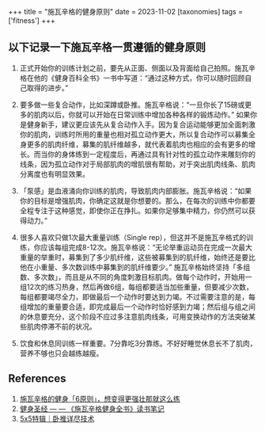 +++
title = "施瓦辛格的健身原则"
date = 2023-11-02
[taxonomies]
tags = ['fitness']
+++

## 以下记录一下施瓦辛格一贯遵循的健身原则

1. 正式开始你的训练计划之前，要先从正面、侧面以及背面给自己拍照。施瓦辛格在他的《健身百科全书》一书中写道：“通过这种方式，你可以随时回顾自己取得的进步。”

2. 要多做一些复合动作，比如深蹲或卧推。施瓦辛格说：“一旦你长了15磅或更多的肌肉以后，你就可以开始在日常训练中增加各种各样的锻炼动作。” 如果你是健身新手，建议更应该先从复合动作入手。因为复合运动能够更加全面刺激你的肌肉，训练时所用的重量也相对孤立动作更大，所以复合动作可以募集全身更多的肌肉纤维，募集的肌纤维越多，就代表着肌肉也相应的会有更多的增长。而当你的身体练到一定程度后，再通过具有针对性的孤立动作来雕刻你的线条，因为孤立动作对于局部肌肉的增肌很有帮助，对于突出肌肉线条、肌肉分离度也有明显效果。

3. 「泵感」是血液涌向你训练的肌肉，导致肌肉内部膨胀。施瓦辛格说：“如果你的目标是增强肌肉，你确定这就是你想要的。那么，在每次的训练中你都要全程专注于这种感觉，即使你正在挣扎。如果你足够集中精力，你仍然可以获得动力。”

4. 很多人喜欢只做1次最大重量训练（Single rep），但这并不是施瓦辛格式的训练，你应该每组完成8-12次。施瓦辛格说：“无论举重运动员在完成一次最大重量的举重时，募集到了多少肌纤维，这些被募集到的肌纤维，始终还是要比他在小重量、多次数训练中募集到的肌纤维要少。” 施瓦辛格始终坚持「多组数、多次数」，而且是从不同的角度刺激目标肌肉。做每个动作时，开始用一组12次的练习热身，然后再做6组，每组都要适当加些重量，但要减少次数，每组都要竭尽全力，即做最后一个动作时要达到力竭。不过需要注意的是，每组增加的重量要合适，即完成最后一个动作时恰好感到力竭；然后组与组之间的休息要充分，这个阶段不应过多注意肌肉线条，可用变换动作的方法突破某些肌肉停滞不前的状况。

5. 饮食和休息同训练一样重要。7分靠吃3分靠练。不好好睡觉休息长不了肌肉，营养不够也只会越练越瘦。


## References
1. [施瓦辛格的健身「6原则」，想变得更强壮那就这么练](https://zhuanlan.zhihu.com/p/83464026)
2. [健身圣经 — — 《施瓦辛格健身全书》读书笔记](https://xjisxj.medium.com/%E5%81%A5%E8%BA%AB%E5%9C%A3%E7%BB%8F-%E6%96%BD%E7%93%A6%E8%BE%9B%E6%A0%BC%E5%81%A5%E8%BA%AB%E5%85%A8%E4%B9%A6-%E8%AF%BB%E4%B9%A6%E7%AC%94%E8%AE%B0-8b766707c583)
3. [5x5特辑｜卧推详尽技术](https://zhuanlan.zhihu.com/p/257326020)